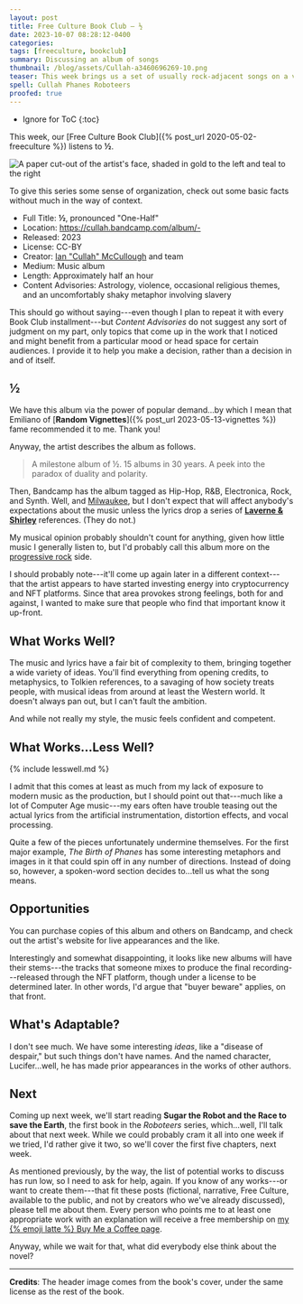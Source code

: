 ```yaml
---
layout: post
title: Free Culture Book Club — ½
date: 2023-10-07 08:28:12-0400
categories:
tags: [freeculture, bookclub]
summary: Discussing an album of songs
thumbnail: /blog/assets/Cullah-a3460696269-10.png
teaser: This week brings us a set of usually rock-adjacent songs on a variety of topics.
spell: Cullah Phanes Roboteers
proofed: true
---
```


* Ignore for ToC
{:toc}

This week, our [Free Culture Book Club]({% post_url 2020-05-02-freeculture %}) listens to **½**.

![A paper cut-out of the artist's face, shaded in gold to the left and teal to the right](/blog/assets/Cullah-a3460696269-10.png "Quick, spot the metaphor...")

To give this series some sense of organization, check out some basic facts without much in the way of context.

 * Full Title:  **½**, pronounced "One-Half"
 * Location:  <https://cullah.bandcamp.com/album/->
 * Released:  2023
 * License:  CC-BY
 * Creator:  [Ian "Cullah" McCullough](https://cullah.bandcamp.com/) and team
 * Medium:  Music album
 * Length:  Approximately half an hour
 * Content Advisories:  Astrology, violence, occasional religious themes, and an uncomfortably shaky metaphor involving slavery

This should go without saying---even though I plan to repeat it with every Book Club installment---but *Content Advisories* do not suggest any sort of judgment on my part, only topics that come up in the work that I noticed and might benefit from a particular mood or head space for certain audiences.  I provide it to help you make a decision, rather than a decision in and of itself.

## ½

We have this album via the power of popular demand...by which I mean that Emiliano of [**Random Vignettes**]({% post_url 2023-05-13-vignettes %}) fame recommended it to me.  Thank you!

Anyway, the artist describes the album as follows.

 > A milestone album of ½. 15 albums in 30 years. A peek into the paradox of duality and polarity.

Then, Bandcamp has the album tagged as Hip-Hop, R&B, Electronica, Rock, and Synth.  Well, and [Milwaukee](https://en.wikipedia.org/wiki/Milwaukee), but I don't expect that will affect anybody's expectations about the music unless the lyrics drop a series of [**Laverne & Shirley**](https://en.wikipedia.org/wiki/Laverne_%26_Shirley) references.  (They do not.)

My musical opinion probably shouldn't count for anything, given how little music I generally listen to, but I'd probably call this album more on the [progressive rock](https://en.wikipedia.org/wiki/Progressive_rock) side.

I should probably note---it'll come up again later in a different context---that the artist appears to have started investing energy into cryptocurrency and NFT platforms.  Since that area provokes strong feelings, both for and against, I wanted to make sure that people who find that important know it up-front.

## What Works Well?

The music and lyrics have a fair bit of complexity to them, bringing together a wide variety of ideas.  You'll find everything from opening credits, to metaphysics, to Tolkien references, to a savaging of how society treats people, with musical ideas from around at least the Western world.  It doesn't always pan out, but I can't fault the ambition.

And while not really my style, the music feels confident and competent.

## What Works...Less Well?

{% include lesswell.md %}

I admit that this comes at least as much from my lack of exposure to modern music as the production, but I should point out that---much like a lot of Computer Age music---my ears often have trouble teasing out the actual lyrics from the artificial instrumentation, distortion effects, and vocal processing.

Quite a few of the pieces unfortunately undermine themselves.  For the first major example, *The Birth of Phanes* has some interesting metaphors and images in it that could spin off in any number of directions.  Instead of doing so, however, a spoken-word section decides to...tell us what the song means.

## Opportunities

You can purchase copies of this album and others on Bandcamp, and check out the artist's website for live appearances and the like.

Interestingly and somewhat disappointing, it looks like new albums will have their stems---the tracks that someone mixes to produce the final recording---released through the NFT platform, though under a license to be determined later.  In other words, I'd argue that "buyer beware" applies, on that front.

## What's Adaptable?

I don't see much.  We have some interesting *ideas*, like a "disease of despair," but such things don't have names.  And the named character, Lucifer...well, he has made prior appearances in the works of other authors.

## Next

Coming up next week, we'll start reading **Sugar the Robot and the Race to save the Earth**, the first book in the *Roboteers* series, which...well, I'll talk about that next week.  While we could probably cram it all into one week if we tried, I'd rather give it two, so we'll cover the first five chapters, next week.

As mentioned previously, by the way, the list of potential works to discuss has run low, so I need to ask for help, again.  If you know of any works---or want to create them---that fit these posts (fictional, narrative, Free Culture, available to the public, and not by creators who we've already discussed), please tell me about them.  Every person who points me to at least one appropriate work with an explanation will receive a free membership on [my {% emoji latte %} Buy Me a Coffee page](https://buymeacoffee.com/jcolag).

Anyway, while we wait for that, what did everybody else think about the novel?

* * *

**Credits**:  The header image comes from the book's cover, under the same license as the rest of the book.
